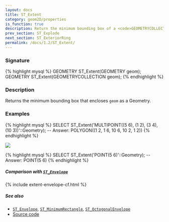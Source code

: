 ```yaml
---
layout: docs
title: ST_Extent
category: geom2D/properties
is_function: true
description: Return the minimum bounding box of a <code>GEOMETRYCOLLECTION</code>
prev_section: ST_Explode
next_section: ST_ExteriorRing
permalink: /docs/1.2/ST_Extent/
---
```


### Signature

{% highlight mysql %}
GEOMETRY ST_Extent(GEOMETRY geom);
GEOMETRY ST_Extent(GEOMETRYCOLLECTION geom);
{% endhighlight %}

### Description

Returns the minimum bounding box that encloses `geom` as a Geometry.

### Examples

{% highlight mysql %}
SELECT ST_Extent('MULTIPOINT((5 6), (1 2), (3 4), (10 3))'::Geometry);
-- Answer: POLYGON((1 2, 1 6, 10 6, 10 2, 1 2))
{% endhighlight %}

<img class="displayed" src="../ST_Extent1.png"/>

{% highlight mysql %}
SELECT ST_Extent('POINT(5 6)'::Geometry);
-- Answer: POINT(5 6)
{% endhighlight %}

##### Comparison with [`ST_Envelope`](../ST_Envelope)

{% include extent-envelope-cf.html %}

##### See also

* [`ST_Envelope`](../ST_Envelope),
  [`ST_MinimumRectangle`](../ST_MinimumRectangle),
  [`ST_OctogonalEnvelope`](../ST_OctogonalEnvelope)
* <a href="https://github.com/orbisgis/h2gis/blob/v1.2.4/h2spatial-ext/src/main/java/org/h2gis/h2spatialext/function/spatial/properties/ST_Extent.java" target="_blank">Source code</a>

